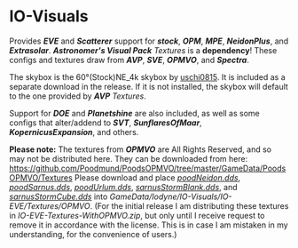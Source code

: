 # IO-Visuals
Provides ***EVE*** and ***Scatterer*** support for ***stock***, ***OPM***, ***MPE***, ***NeidonPlus***, and ***Extrasolar***.
***Astronomer's Visual Pack*** *Textures* is a **dependency**! These configs and textures draw from ***AVP***, ***SVE***, ***OPMVO***, and ***Spectra***.

The skybox is the 60°(Stock)NE_4k skybox by [uschi0815](https://forum.kerbalspaceprogram.com/index.php?/topic/128932-milky-way-panorama-as-skybox-for-texturereplacer/). It is included as a separate download in the release. If it is not installed, the skybox will default to the one provided by ***AVP*** *Textures*.

Support for ***DOE*** and ***Planetshine*** are also included, as well as some configs that alter/addend to ***SVT***, ***SunflaresOfMaar***, ***KopernicusExpansion***, and others.

**Please note:** The textures from ***OPMVO*** are All Rights Reserved, and so may not be distributed here. They can be downloaded from here: https://github.com/Poodmund/PoodsOPMVO/tree/master/GameData/PoodsOPMVO/Textures
Please download and place *[poodNeidon.dds](https://github.com/Poodmund/PoodsOPMVO/raw/master/GameData/PoodsOPMVO/Textures/poodNeidon.dds?raw=true)*, *[poodSarnus.dds](https://github.com/Poodmund/PoodsOPMVO/raw/master/GameData/PoodsOPMVO/Textures/poodSarnus.dds?raw=true)*, *[poodUrlum.dds](https://github.com/Poodmund/PoodsOPMVO/blob/master/GameData/PoodsOPMVO/Textures/poodUrlum.dds?raw=true)*, *[sarnusStormBlank.dds](https://github.com/Poodmund/PoodsOPMVO/raw/master/GameData/PoodsOPMVO/Textures/sarnusStormBlank.dds?raw=true)*, and *[sarnusStormCube.dds](https://github.com/Poodmund/PoodsOPMVO/blob/master/GameData/PoodsOPMVO/Textures/sarnusStormCube.dds?raw=true)* into *GameData/Iodyne/IO-Visuals/IO-EVE/Textures/OPMVO*.
(For the initial release I am distributing these textures in *IO-EVE-Textures-WithOPMVO.zip*, but only until I receive request to remove it in accordance with the license. This is in case I am mistaken in my understanding, for the convenience of users.)
